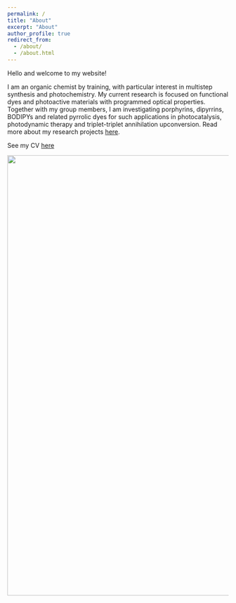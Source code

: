 ```yaml
---
permalink: /
title: "About"
excerpt: "About"
author_profile: true
redirect_from: 
  - /about/
  - /about.html
---
```


Hello and welcome to my website!

I am an organic chemist by training, with particular interest in multistep synthesis and photochemistry. My current research is focused on functional dyes and photoactive materials with programmed optical properties. Together with my group members, I am investigating porphyrins, dipyrrins, BODIPYs and related pyrrolic dyes for such applications in photocatalysis, photodynamic therapy and triplet-triplet annihilation upconversion. Read more about my research projects [here](https://mihafil.github.io/academic//research/).

See my CV [here](https://mihafil.github.io/academic/files/Filatov-CV-November-2023.pdf)


<img src="https://mihafil.github.io/academic/images/vials.jpg" width="1000" height="auto" align="left"/>

 


